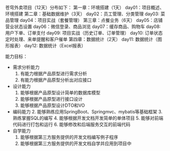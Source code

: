 苍穹外卖项目（12天）分布如下：
	第一章：环境搭建（1天）
		day01：项目概述、环境搭建
	第二章：基础数据维护（3天）
		day02：员工管理、分类管理
		day03: 菜品管理
		day04：项目实战（套餐管理）
	第三章：点餐业务（6天）
		day05：店铺营业状态设置
		day06：微信登录、商品浏览
		day07：缓存商品、购物车
		day08: 用户下单、订单支付
		day09: 项目实战（历史订单、订单管理）
		day10: 订单状态定时处理、来单提醒和客户催单
	第四章：数据统计（2天）
		day11: 数据统计（图形报表）
		day12: 数据统计（Excel报表）

能力目标：
- 需求分析能力
  1. 有能力根据产品原型进行需求分析
  2. 有能力根据产品原型分析出对应接口
- 设计能力
  1. 能够根据产品原型设计简单的数据库模型
  2. 能够根据产品原型进行接口设计
  3. 能够根据产品原型设计DTO和VO
- 编码能力
  2. 能够熟练应用SpringBoot、Springmvc、mybatis等基础框架
  3. 熟练掌握SQL的编写
  4. 能够根据开发文档开发简单的单体项目
  5. 能够对前端代码进行打包和运行
  6. 能够修改和后端服务交互的前端代码
- 自学能力
  1. 能够根据第三方服务提供的开发文档编写例子程序
  2. 能够根据第三方服务提供的开发文档自学并应用到项目中
